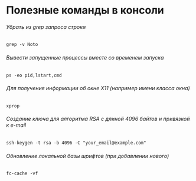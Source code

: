 # Полезные команды в консоли

###### Убрать из grep запроса строки
`grep -v Noto`

###### Вывести запущенные процессы вместе со временем запуска
`ps -eo pid,lstart,cmd`

###### Для получения информации об окне X11 (например имени класса окна) 
`xprop`

###### Создание ключа для алгоритма RSA с длиной 4096 байтов и привязкой к e-mail
`ssh-keygen -t rsa -b 4096 -C "your_email@example.com"`

###### Обновление локальной базы шрифтов (при добавлении нового)
`fc-cache -vf`

